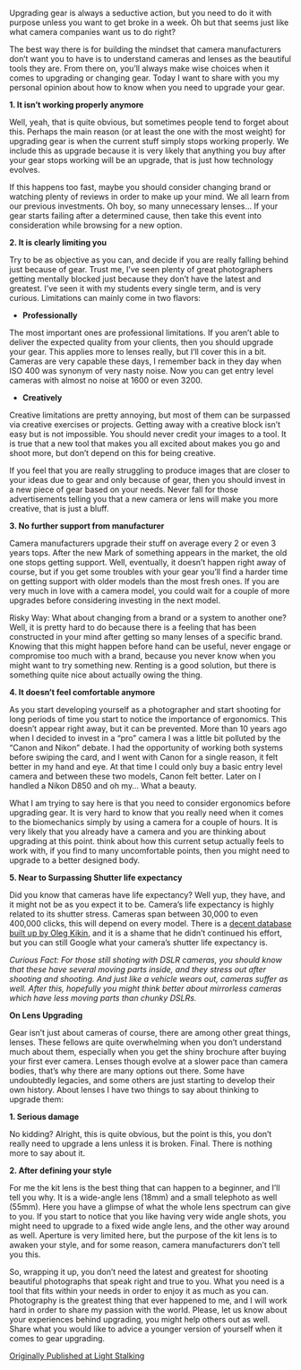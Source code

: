 Upgrading gear is always a seductive action, but you need to do it with purpose unless you want to get broke in a week. Oh but that seems just like what camera companies want us to do right?

The best way there is for building the mindset that camera manufacturers don’t want you to have is to understand cameras and lenses as the beautiful tools they are. From there on, you’ll always make wise choices when it comes to upgrading or changing gear. Today I want to share with you my personal opinion about how to know when you need to upgrade your gear.

**1. It isn’t working properly anymore**

Well, yeah, that is quite obvious, but sometimes people tend to forget about this. Perhaps the main reason (or at least the one with the most weight) for upgrading gear is when the current stuff simply stops working properly. We include this as upgrade because it is very likely that anything you buy after your gear stops working will be an upgrade, that is just how technology evolves.

If this happens too fast, maybe you should consider changing brand or watching plenty of reviews in order to make up your mind. We all learn from our previous investments. Oh boy, so many unnecessary lenses… If your gear starts failing after a determined cause, then take this event into consideration while browsing for a new option.

**2. It is clearly limiting you**

Try to be as objective as you can, and decide if you are really falling behind just because of gear. Trust me, I’ve seen plenty of great photographers getting mentally blocked just because they don’t have the latest and greatest. I’ve seen it with my students every single term, and is very curious. Limitations can mainly come in two flavors:

- **Professionally**

The most important ones are professional limitations. If you aren’t able to deliver the expected quality from your clients, then you should upgrade your gear. This applies more to lenses really, but I’ll cover this in a bit. Cameras are very capable these days, I remember back in they day when ISO 400 was synonym of very nasty noise. Now you can get entry level cameras with almost no noise at 1600 or even 3200.

- **Creatively**

Creative limitations are pretty annoying, but most of them can be surpassed via creative exercises or projects. Getting away with a creative block isn’t easy but is not impossible. You should never credit your images to a tool. It is true that a new tool that makes you all excited about makes you go and shoot more, but don’t depend on this for being creative.

If you feel that you are really struggling to produce images that are closer to your ideas due to gear and only because of gear, then you should invest in a new piece of gear based on your needs. Never fall for those advertisements telling you that a new camera or lens will make you more creative, that is just a bluff.

**3. No further support from manufacturer**

Camera manufacturers upgrade their stuff on average every 2 or even 3 years tops. After the new Mark of something appears in the market, the old one stops getting support. Well, eventually, it doesn’t happen right away of course, but if you get some troubles with your gear you’ll find a harder time on getting support with older models than the most fresh ones. If you are very much in love with a camera model, you could wait for a couple of more upgrades before considering investing in the next model.

Risky Way: What about changing from a brand or a system to another one? Well, it is pretty hard to do because there is a feeling that has been constructed in your mind after getting so many lenses of a specific brand. Knowing that this might happen before hand can be useful, never engage or compromise too much with a brand, because you never know when you might want to try something new. Renting is a good solution, but there is something quite nice about actually owing the thing.

**4. It doesn’t feel comfortable anymore**

As you start developing yourself as a photographer and start shooting for long periods of time you start to notice the importance of ergonomics. This doesn’t appear right away, but it can be prevented. More than 10 years ago when I decided to invest in a “pro” camera I was a little bit polluted by the “Canon and Nikon” debate. I had the opportunity of working both systems before swiping the card, and I went with Canon for a single reason, it felt better in my hand and eye. At that time I could only buy a basic entry level camera and between these two models, Canon felt better. Later on I handled a Nikon D850 and oh my… What a beauty.

What I am trying to say here is that you need to consider ergonomics before upgrading gear. It is very hard to know that you really need when it comes to the biomechanics simply by using a camera for a couple of hours. It is very likely that you already have a camera and you are thinking about upgrading at this point. think about how this current setup actually feels to work with, if you find to many uncomfortable points, then you might need to upgrade to a better designed body.

**5. Near to Surpassing Shutter life expectancy**

Did you know that cameras have life expectancy? Well yup, they have, and it might not be as you expect it to be. Camera’s life expectancy is highly related to its shutter stress. Cameras span between 30,000 to even 400,000 clicks, this will depend on every model. There is a [decent database built up by Oleg Kikin](https://olegkikin.com/shutterlife/), and it is a shame that he didn’t continued his effort, but you can still Google what your camera’s shutter life expectancy is.

_Curious Fact: For those still shoting with DSLR cameras, you should know that these have several moving parts inside, and they stress out after shooting and shooting. And just like a vehicle wears out, cameras suffer as well. After this, hopefully you might think better about mirrorless cameras which have less moving parts than chunky DSLRs._

**On Lens Upgrading**

Gear isn’t just about cameras of course, there are among other great things, lenses. These fellows are quite overwhelming when you don’t understand much about them, especially when you get the shiny brochure after buying your first ever camera. Lenses though evolve at a slower pace than camera bodies, that’s why there are many options out there. Some have undoubtedly legacies, and some others are just starting to develop their own history. About lenses I have two things to say about thinking to upgrade them:

**1. Serious damage**

No kidding? Alright, this is quite obvious, but the point is this, you don’t really need to upgrade a lens unless it is broken. Final. There is nothing more to say about it.

**2. After defining your style**

For me the kit lens is the best thing that can happen to a beginner, and I’ll tell you why. It is a wide-angle lens (18mm) and a small telephoto as well (55mm). Here you have a glimpse of what the whole lens spectrum can give to you. If you start to notice that you like having very wide angle shots, you might need to upgrade to a fixed wide angle lens, and the other way around as well. Aperture is very limited here, but the purpose of the kit lens is to awaken your style, and for some reason, camera manufacturers don’t tell you this.

So, wrapping it up, you don’t need the latest and greatest for shooting beautiful photographs that speak right and true to you. What you need is a tool that fits within your needs in order to enjoy it as much as you can. Photography is the greatest thing that ever happened to me, and I will work hard in order to share my passion with the world. Please, let us know about your experiences behind upgrading, you might help others out as well. Share what you would like to advice a younger version of yourself when it comes to gear upgrading.

[Originally Published at Light Stalking](https://www.lightstalking.com/when-to-upgrade-your-gear/)
